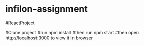 # infilon-assignment
#ReactProject

#Clone project 
#run npm install
#then run npm start
#then open http://localhost:3000 to view it in browser
